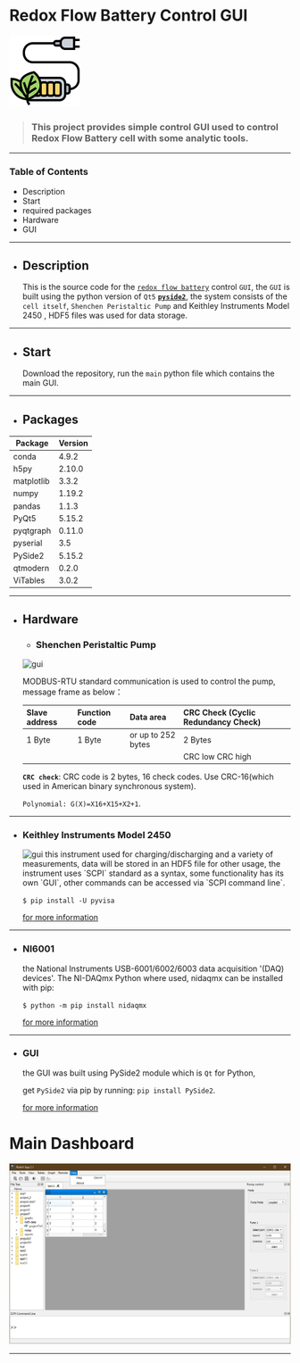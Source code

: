 # Redox Flow Battery Control GUI


![](https://github.com/Mohamed-Nser-Said/RFB_control_sys/blob/master/main_simple_ui/icons/manimage.png)

  > ### This project provides simple control GUI used to control Redox Flow Battery cell with some analytic tools.

---

### Table of Contents
* Description
* Start
* required packages
* Hardware
* GUI


---
* ## Description 

   This is the source code for the [`redox flow battery`](https://en.wikipedia.org/wiki/Flow_battery) control `GUI`,
  the `GUI` is built using the python version of `Qt5`  [**`pyside2`**](https://doc.qt.io/qtforpython/index.html), 
  the system consists of the `cell itself`, `Shenchen Peristaltic Pump` and Keithley Instruments Model 2450 ,
  HDF5 files was used for data storage.
---
* ## Start
    Download the repository, run the `main` python file which contains the main GUI.
---
* ## Packages


Package                           | Version
----------------------------------| -------------------
conda                             | 4.9.2
h5py                              | 2.10.0
matplotlib                        | 3.3.2
numpy                             | 1.19.2
pandas                            | 1.1.3
PyQt5                             | 5.15.2
pyqtgraph                         | 0.11.0
pyserial                          | 3.5
PySide2                           | 5.15.2
qtmodern                          | 0.2.0
ViTables                          | 3.0.2

---
* ## Hardware
  * ### Shenchen Peristaltic Pump
  <img src="https://www.good-pump.com/uploadfile/load/images/2020/202004/20200407/15/20200407103434z1kzlgic.jpg" alt="gui" width="300"/>
  
  MODBUS-RTU standard communication is used to control the pump, message frame as below：
  
  |Slave address | Function code | Data area         | CRC Check (Cyclic Redundancy Check)   |
  |--------------|---------------|-------------------|---------------------------------------|
  |1 Byte        | 1 Byte        | or up to 252 bytes|     2 Bytes                           |
  |              |               |                   |  CRC low       CRC high               |
  
  **`CRC check`**: CRC code is 2 bytes, 16 check codes. Use CRC-16(which used in American binary
synchronous system).

    `Polynomial: G(X)=X16+X15+X2+1`.
---
  * ### Keithley Instruments Model 2450
    <img src="https://www.distrelec.de/Web/WebShopImages/landscape_large/95/80/keithley-2450.jpg" alt="gui" width="300"/>
    this instrument used for charging/discharging and a variety of measurements, data will be stored in an HDF5 file for
    other usage, the instrument uses `SCPI` standard as a syntax, some functionality has its own `GUI`, other commands can be
    accessed via `SCPI command line`.
    
    `$ pip install -U pyvisa`
    
    [for more information](https://pyvisa.readthedocs.io/en/latest/introduction/getting.html)
    

    
        
  
---
  * ### NI6001
     the National Instruments USB-6001/6002/6003 data acquisition '(DAQ) devices'. The NI-DAQmx Python where used,
    nidaqmx can be installed with pip:
    
    `$ python -m pip install nidaqmx`
     
    [for more information](https://nidaqmx-python.readthedocs.io/en/latest/)

---

  * ### GUI
    the GUI was built using PySide2 module which is `Qt` for Python,
    
    get `PySide2` via pip by running:
    `pip install PySide2`.
    
    [for more information](https://wiki.qt.io/Qt_for_Python)
    
    
# **Main Dashboard** 
 <img src="https://github.com/Mohamed-Nser-Said/RDF_project/blob/main/icons/new_des.jpg?raw=true" alt="gui" width="700"/>



  

    
    
    
    
 




---
   


